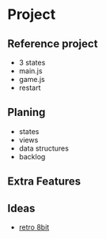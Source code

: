 # Project

## Reference project

- 3 states
- main.js
- game.js
- restart

## Planing

- states
- views
- data structures
- backlog

## Extra Features


## Ideas

- [retro 8bit](https://www.youtube.com/watch?v=Fugbn_PExSg)
